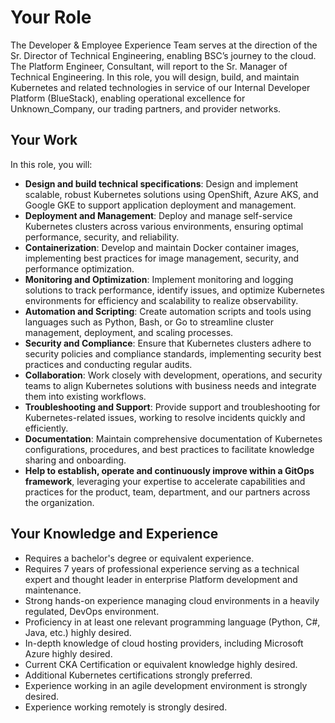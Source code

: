 # Your Role

The Developer & Employee Experience Team serves at the direction of the Sr. Director of Technical Engineering, enabling BSC’s journey to the cloud. The Platform Engineer, Consultant, will report to the Sr. Manager of Technical Engineering. In this role, you will design, build, and maintain Kubernetes and related technologies in service of our Internal Developer Platform (BlueStack), enabling operational excellence for Unknown_Company, our trading partners, and provider networks.

## Your Work

In this role, you will:

- **Design and build technical specifications**: Design and implement scalable, robust Kubernetes solutions using OpenShift, Azure AKS, and Google GKE to support application deployment and management.
- **Deployment and Management**: Deploy and manage self-service Kubernetes clusters across various environments, ensuring optimal performance, security, and reliability.
- **Containerization**: Develop and maintain Docker container images, implementing best practices for image management, security, and performance optimization.
- **Monitoring and Optimization**: Implement monitoring and logging solutions to track performance, identify issues, and optimize Kubernetes environments for efficiency and scalability to realize observability.
- **Automation and Scripting**: Create automation scripts and tools using languages such as Python, Bash, or Go to streamline cluster management, deployment, and scaling processes.
- **Security and Compliance**: Ensure that Kubernetes clusters adhere to security policies and compliance standards, implementing security best practices and conducting regular audits.
- **Collaboration**: Work closely with development, operations, and security teams to align Kubernetes solutions with business needs and integrate them into existing workflows.
- **Troubleshooting and Support**: Provide support and troubleshooting for Kubernetes-related issues, working to resolve incidents quickly and efficiently.
- **Documentation**: Maintain comprehensive documentation of Kubernetes configurations, procedures, and best practices to facilitate knowledge sharing and onboarding.
- **Help to establish, operate and continuously improve within a GitOps framework**, leveraging your expertise to accelerate capabilities and practices for the product, team, department, and our partners across the organization.

## Your Knowledge and Experience

- Requires a bachelor's degree or equivalent experience.
- Requires 7 years of professional experience serving as a technical expert and thought leader in enterprise Platform development and maintenance.
- Strong hands-on experience managing cloud environments in a heavily regulated, DevOps environment.
- Proficiency in at least one relevant programming language (Python, C#, Java, etc.) highly desired.
- In-depth knowledge of cloud hosting providers, including Microsoft Azure highly desired.
- Current CKA Certification or equivalent knowledge highly desired.
- Additional Kubernetes certifications strongly preferred.
- Experience working in an agile development environment is strongly desired.
- Experience working remotely is strongly desired.
